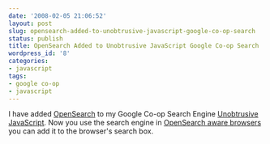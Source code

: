 ```yaml
---
date: '2008-02-05 21:06:52'
layout: post
slug: opensearch-added-to-unobtrusive-javascript-google-co-op-search
status: publish
title: OpenSearch Added to Unobtrusive JavaScript Google Co-op Search
wordpress_id: '8'
categories:
- javascript
tags:
- google co-op
- javascript
---
```


I have added [OpenSearch](http://www.opensearch.org) to my Google Co-op Search Engine [Unobtrusive JavaScript](http://www.strongasanox.co.uk/http://www.strongasanox.co.uk/unobtrusivejavascript/). Now you use the search engine in [OpenSearch aware browsers](http://www.getfirefox.com) you can add it to the browser's search box.
